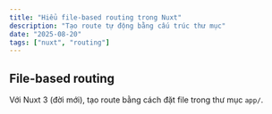 ```yaml
---
title: "Hiểu file-based routing trong Nuxt"
description: "Tạo route tự động bằng cấu trúc thư mục"
date: "2025-08-20"
tags: ["nuxt", "routing"]
---
```


## File-based routing

Với Nuxt 3 (đời mới), tạo route bằng cách đặt file trong thư mục `app/`.